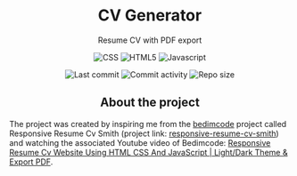<p align="center">
  <h1 align="center">CV Generator</h1>
  <p align="center">Resume CV with PDF export</p>
</p>

<p align="center">
  <img alt="CSS" src="https://img.shields.io/badge/-CSS-0068BA?style=flat&logo=css3&logoColor=white" />
  <img alt="HTML5" src="https://img.shields.io/badge/-HTML5-DD4D25?style=flat&logo=html5&logoColor=white" />
  <img alt="Javascript" src="https://img.shields.io/badge/-Javascript-EFD81D?style=flat&logo=javascript&logoColor=white" />
</p>

<p align="center">
  <img alt="Last commit" src="https://img.shields.io/github/last-commit/leag76/cv-generator?color=%23B5CDA3&logo=github&logoColor=white" />
  <img alt="Commit activity" src="https://img.shields.io/github/commit-activity/m/leag76/cv-generator?color=%23A76844&logo=github&logoColor=white" />
  <img alt="Repo size" src="https://img.shields.io/github/repo-size/leag76/cv-generator?color=%23C1AC95&logo=github&logoColor=white" />
</p>

<p>
  <h2 align="center">About the project</h2>
  The project was created by inspiring me from the <a href="https://github.com/bedimcode">bedimcode</a> project called Responsive Resume Cv Smith (project link: <a href="https://github.com/bedimcode/responsive-resume-cv-smith">responsive-resume-cv-smith</a>) and watching the associated Youtube video of Bedimcode: <a href="https://www.youtube.com/watch?v=oYjseP_Qhv4">Responsive Resume Cv Website Using HTML CSS And JavaScript | Light/Dark Theme & Export PDF</a>.
</p>
